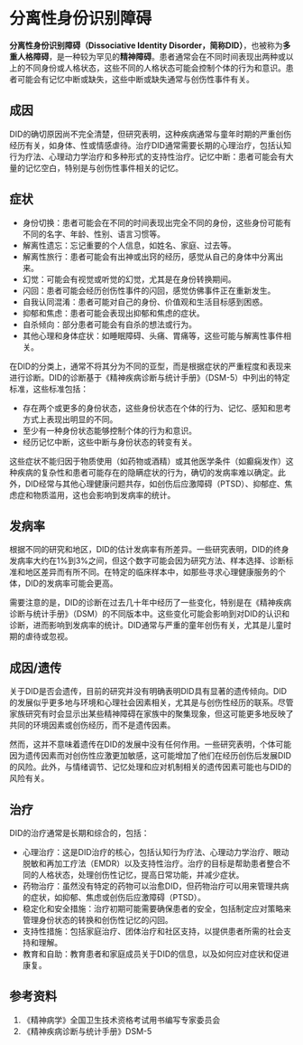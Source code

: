 # 分离性身份识别障碍

**分离性身份识别障碍（Dissociative Identity Disorder，简称DID）**，也被称为**多重人格障碍**，是一种较为罕见的**精神障碍**。患者通常会在不同时间表现出两种或以上的不同身份或人格状态，这些不同的人格状态可能会控制个体的行为和意识。患者可能会有记忆中断或缺失，这些中断或缺失通常与创伤性事件有关。

## 成因

DID的确切原因尚不完全清楚，但研究表明，这种疾病通常与童年时期的严重创伤经历有关，如身体、性或情感虐待。治疗DID通常需要长期的心理治疗，包括认知行为疗法、心理动力学治疗和多种形式的支持性治疗。记忆中断：患者可能会有大量的记忆空白，特别是与创伤性事件相关的记忆。

## 症状

* 身份切换：患者可能会在不同的时间表现出完全不同的身份，这些身份可能有不同的名字、年龄、性别、语言习惯等。
* 解离性遗忘：忘记重要的个人信息，如姓名、家庭、过去等。
* 解离性旅行：患者可能会有出神或出窍的经历，感觉从自己的身体中分离出来。
* 幻觉：可能会有视觉或听觉的幻觉，尤其是在身份转换期间。
* 闪回：患者可能会经历创伤性事件的闪回，感觉仿佛事件正在重新发生。
* 自我认同混淆：患者可能对自己的身份、价值观和生活目标感到困惑。
* 抑郁和焦虑：患者可能会表现出抑郁和焦虑的症状。
* 自杀倾向：部分患者可能会有自杀的想法或行为。
* 其他心理和身体症状：如睡眠障碍、头痛、胃痛等，这些可能与解离性事件相关。

在DID的分类上，通常不将其分为不同的亚型，而是根据症状的严重程度和表现来进行诊断。DID的诊断基于《精神疾病诊断与统计手册》（DSM-5）中列出的特定标准，这些标准包括：

* 存在两个或更多的身份状态，这些身份状态在个体的行为、记忆、感知和思考方式上表现出明显的不同。
* 至少有一种身份状态能够控制个体的行为和意识。
* 经历记忆中断，这些中断与身份状态的转变有关。

这些症状不能归因于物质使用（如药物或酒精）或其他医学条件（如癫痫发作）这种疾病的复杂性和患者可能存在的隐瞒症状的行为，确切的发病率难以确定。此外，DID经常与其他心理健康问题共存，如创伤后应激障碍（PTSD）、抑郁症、焦虑症和物质滥用，这也会影响到发病率的统计。

## 发病率

根据不同的研究和地区，DID的估计发病率有所差异。一些研究表明，DID的终身发病率大约在1%到3%之间，但这个数字可能会因为研究方法、样本选择、诊断标准和地区差异而有所不同。在特定的临床样本中，如那些寻求心理健康服务的个体，DID的发病率可能会更高。

需要注意的是，DID的诊断在过去几十年中经历了一些变化，特别是在《精神疾病诊断与统计手册》（DSM）的不同版本中。这些变化可能会影响到对DID的认识和诊断，进而影响到发病率的统计。DID通常与严重的童年创伤有关，尤其是儿童时期的虐待或忽视。

## 成因/遗传

关于DID是否会遗传，目前的研究并没有明确表明DID具有显著的遗传倾向。DID的发展似乎更多地与环境和心理社会因素相关，尤其是与创伤性经历的联系。尽管家族研究有时会显示出某些精神障碍在家族中的聚集现象，但这可能更多地反映了共同的环境因素或创伤经历，而不是遗传因素。

然而，这并不意味着遗传在DID的发展中没有任何作用。一些研究表明，个体可能因为遗传因素而对创伤性应激更加敏感，这可能增加了他们在经历创伤后发展DID的风险。此外，与情绪调节、记忆处理和应对机制相关的遗传因素可能也与DID的风险有关。

## 治疗

DID的治疗通常是长期和综合的，包括：

* 心理治疗：这是DID治疗的核心，包括认知行为疗法、心理动力学治疗、眼动脱敏和再加工疗法（EMDR）以及支持性治疗。治疗的目标是帮助患者整合不同的人格状态，处理创伤性记忆，提高日常功能，并减少症状。
* 药物治疗：虽然没有特定的药物可以治愈DID，但药物治疗可以用来管理共病的症状，如抑郁、焦虑或创伤后应激障碍（PTSD）。
* 稳定化和安全措施：治疗初期可能需要确保患者的安全，包括制定应对策略来管理身份状态的转换和创伤性记忆的闪回。
* 支持性措施：包括家庭治疗、团体治疗和社区支持，以提供患者所需的社会支持和理解。
* 教育和自助：教育患者和家庭成员关于DID的信息，以及如何应对症状和促进康复。

## 参考资料

1. 《精神病学》全国卫生技术资格考试用书编写专家委员会
2. 《精神疾病诊断与统计手册》DSM-5
